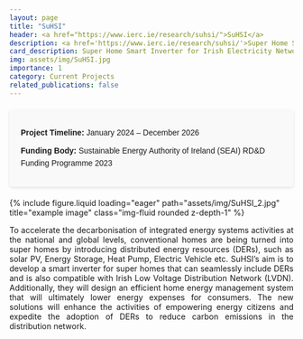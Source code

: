 ```yaml
---
layout: page
title: "SuHSI"
header: <a href="https://www.ierc.ie/research/suhsi/">SuHSI</a>
description: <a href='https://www.ierc.ie/research/suhsi/'>Super Home Smart Inverter for Irish Electricity Network</a>
card_description: Super Home Smart Inverter for Irish Electricity Network
img: assets/img/SuHSI.jpg
importance: 1
category: Current Projects
related_publications: false
---
```





<div style="font-family: Arial, sans-serif; line-height: 1.6; max-width: 800px; margin: 20px auto; padding: 20px; background-color: #f9f9f9; border-radius: 5px; box-shadow: 0 2px 5px rgba(0,0,0,0.1);">
  <div style="margin: 10px 0;">
    <strong>Project Timeline:</strong> January 2024 – December 2026
  </div>
  <div style="margin: 10px 0;">
    <strong>Funding Body:</strong> Sustainable Energy Authority of Ireland (SEAI) RD&D Funding Programme 2023
  </div>
</div>


<div class="row">
    <div class="col-sm mt-3 mt-md-0">
        {% include figure.liquid loading="eager" path="assets/img/SuHSI_2.jpg" title="example image" class="img-fluid rounded z-depth-1" %}
    </div>
</div>
<div class="caption">
</div>


<div style="text-align: justify;">
    <p>To accelerate the decarbonisation of integrated energy systems activities at the national and global levels, conventional homes are being turned into super homes by introducing distributed energy resources (DERs), such as solar PV, Energy Storage, Heat Pump, Electric Vehicle etc. SuHSI’s aim is to develop a smart inverter for super homes that can seamlessly include DERs and is also compatible with Irish Low Voltage Distribution Network (LVDN). Additionally, they will design an efficient home energy management system that will ultimately lower energy expenses for consumers. The new solutions will enhance the activities of empowering energy citizens and expedite the adoption of DERs to reduce carbon emissions in the distribution network.</p>
</div>
